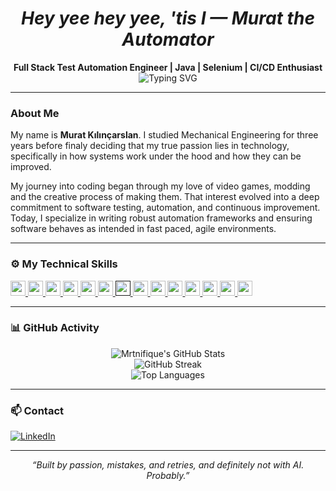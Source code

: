 <h1 align="center"><em>Hey yee hey yee, 'tis I — Murat the Automator</em></h1>

<p align="center">
  <strong>Full Stack Test Automation Engineer | Java | Selenium | CI/CD Enthusiast</strong><br />
  <img src="https://readme-typing-svg.demolab.com?font=Fira+Code&size=14&pause=1000&speed=5&color=00FFAD&center=true&vCenter=true&multiline=true&width=450&lines=This+Part+Is+Still+Loading,+Much+More+to+Come..." alt="Typing SVG" />
</p>

---

### About Me

My name is **Murat Kılınçarslan**. I studied Mechanical Engineering for three years before finaly deciding that my true passion lies in technology, specifically in how systems work under the hood and how they can be improved.

My journey into coding began through my love of video games, modding and the creative process of making them. That interest evolved into a deep commitment to software testing, automation, and continuous improvement. Today, I specialize in writing robust automation frameworks and ensuring software behaves as intended in fast paced, agile environments.

---

### ⚙️ My Technical Skills

<p>
  <a href="https://www.oracle.com/java/" target="_blank">
    <img height="24" src="https://img.shields.io/badge/Java-ED8B00?style=flat-square&logo=openjdk&logoColor=white"/>
  </a>
  <a href="https://developer.mozilla.org/en-US/docs/Web/HTML" target="_blank">
    <img height="24" src="https://img.shields.io/badge/HTML-E34F26?style=flat-square&logo=html5&logoColor=white"/>
  </a>
  <a href="https://developer.mozilla.org/en-US/docs/Web/CSS" target="_blank">
    <img height="24" src="https://img.shields.io/badge/CSS-1572B6?style=flat-square&logo=css3&logoColor=white"/>
  </a>
  <a href="https://www.postgresql.org" target="_blank">
    <img height="24" src="https://img.shields.io/badge/SQL-4479A1?style=flat-square&logo=mysql&logoColor=white"/>
  </a>
  <a href="https://www.selenium.dev/" target="_blank">
    <img height="24" src="https://img.shields.io/badge/Selenium-43B02A?style=flat-square&logo=selenium&logoColor=white"/>
  </a>
  <a href="https://junit.org/" target="_blank">
    <img height="24" src="https://img.shields.io/badge/JUnit-25A162?style=flat-square"/>
  </a>
  <a href="" target="_blank">
    <img height="24" src="https://img.shields.io/badge/TestNG-FC8200?style=flat-square"/>
  </a>
  <a href="https://cucumber.io/" target="_blank">
    <img height="24" src="https://img.shields.io/badge/Cucumber-23D96C?style=flat-square&logo=cucumber&logoColor=white"/>
  </a>
  <a href="https://www.atlassian.com/software/jira" target="_blank">
    <img height="24" src="https://img.shields.io/badge/Jira-0052CC?style=flat-square&logo=jira&logoColor=white"/>
  </a>
  <a href="https://marketplace.atlassian.com/apps/1211769/xray-test-management-for-jira" target="_blank">
    <img height="24" src="https://img.shields.io/badge/Xray-2E9FFF?style=flat-square"/>
  </a>
  <a href="https://git-scm.com/" target="_blank">
    <img height="24" src="https://img.shields.io/badge/Git-F05032?style=flat-square&logo=git&logoColor=white"/>
  </a>
  <a href="https://github.com/" target="_blank">
    <img height="24" src="https://img.shields.io/badge/GitHub-181717?style=flat-square&logo=github&logoColor=white"/>
  </a>
  <a href="https://www.jetbrains.com/idea/" target="_blank">
    <img height="24" src="https://img.shields.io/badge/IntelliJ_IDEA-000000?style=flat-square&logo=intellijidea&logoColor=white"/>
  </a>
  <a href="https://code.visualstudio.com/" target="_blank">
    <img height="24" src="https://img.shields.io/badge/VS_Code-007ACC?style=flat-square&logo=visualstudiocode&logoColor=white"/>
  </a>
</p>



---

### 📊 GitHub Activity

<p align="center">
  <img src="https://github-readme-stats.vercel.app/api?username=Mrtnifique&show_icons=true&theme=radical&count_private=true&include_all_commits=true" alt="Mrtnifique's GitHub Stats" />
  <br />
  <img src="https://streak-stats.demolab.com?user=Mrtnifique&theme=radical&hide_border=true" alt="GitHub Streak" />
  <br />
  <img src="https://github-readme-stats.vercel.app/api/top-langs/?username=Mrtnifique&layout=compact&theme=radical" alt="Top Languages" />
</p>

---

### 📫 Contact

[![LinkedIn](https://img.shields.io/badge/LinkedIn-Connect-blue?style=flat-square&logo=linkedin)](https://www.linkedin.com/in/murat-kılınçarslan-51597235a/)

---

<p align="center">
  <em>“Built by passion, mistakes, and retries, and definitely not with AI. Probably.”</em>
</p>
